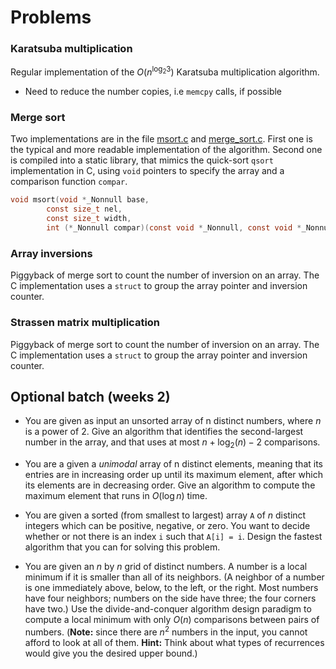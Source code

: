 # Problems

### Karatsuba multiplication
Regular implementation of the $O(n^{\log_{2} 3})$ Karatsuba multiplication algorithm.
- Need to reduce the number copies, i.e `memcpy` calls, if possible

### Merge sort
Two implementations are in the file [msort.c](src/msort.c) and [merge_sort.c](src/merge_sort.c).
First one is the typical and more readable implementation of the algorithm. Second one is compiled into a static library, that mimics the quick-sort `qsort` implementation in C, using `void` pointers to specify the array and a comparison function `compar`.
```c
void msort(void *_Nonnull base,
        const size_t nel,
        const size_t width,
        int (*_Nonnull compar)(const void *_Nonnull, const void *_Nonnull))
```

### Array inversions
Piggyback of merge sort to count the number of inversion on an array. The C implementation uses a `struct` to group the array pointer and inversion counter. 

### Strassen matrix multiplication
Piggyback of merge sort to count the number of inversion on an array. The C implementation uses a `struct` to group the array pointer and inversion counter.

## Optional batch (weeks 2)

-   You are given as input an unsorted array of n distinct numbers, where $n$ is a power of $2$. Give an algorithm that identifies the second-largest number in the array, and that uses at most $n + \log_{2}(n) - 2$ comparisons.

-   You are a given a _unimodal_ array of n distinct elements, meaning that its entries are in increasing order up until its maximum element, after which its elements are in decreasing order. Give an algorithm to compute the maximum element that runs in $O(\log n)$ time.

-   You are given a sorted (from smallest to largest) array `A` of $n$ distinct integers which can be positive, negative, or zero. You want to decide whether or not there is an index `i` such that `A[i] = i`. Design the fastest algorithm that you can for solving this problem.

-   You are given an $n$ by $n$ grid of distinct numbers. A number is a local minimum if it is smaller than all of its neighbors. (A neighbor of a number is one immediately above, below, to the left, or the right. Most numbers have four neighbors; numbers on the side have three; the four corners have two.) Use the divide-and-conquer algorithm design paradigm to compute a local minimum with only $O(n)$ comparisons between pairs of numbers. (**Note:** since there are $n^2$ numbers in the input, you cannot afford to look at all of them. **Hint:** Think about what types of recurrences would give you the desired upper bound.)
